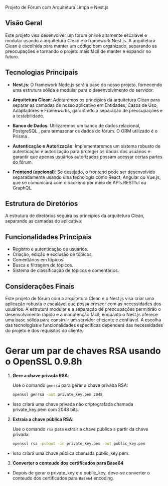 Projeto de Fórum com Arquitetura Limpa e Nest.js

## Visão Geral

Este projeto visa desenvolver um fórum online altamente escalável e modular usando a arquitetura Clean e o framework Nest.js. A arquitetura Clean é escolhida para manter um código bem organizado, separando as preocupações e tornando o projeto mais fácil de manter e expandir no futuro.

## Tecnologias Principais

- **Nest.js**: O framework Node.js será a base do nosso projeto, fornecendo uma estrutura sólida e modular para o desenvolvimento do servidor.

- **Arquitetura Clean**: Adotaremos os princípios da arquitetura Clean para separar as camadas de nosso aplicativo em Entidades, Casos de Uso, Adaptadores e Frameworks, garantindo a separação de preocupações e a testabilidade.

- **Banco de Dados**: Utilizaremos um banco de dados relacional, PostgreSQL , para armazenar os dados do fórum. O ORM utilizado é o Prisma .

- **Autenticação e Autorização**: Implementaremos um sistema robusto de autenticação e autorização para proteger os dados dos usuários e garantir que apenas usuários autorizados possam acessar certas partes do fórum.

- **Frontend (opcional)**: Se desejado, o frontend pode ser desenvolvido separadamente usando uma tecnologia como React, Angular ou Vue.js, que se comunicará com o backend por meio de APIs RESTful ou GraphQL.

## Estrutura de Diretórios

A estrutura de diretórios seguirá os princípios da arquitetura Clean, separando as camadas do aplicativo:


## Funcionalidades Principais

- Registro e autenticação de usuários.
- Criação, edição e exclusão de tópicos.
- Comentários em tópicos.
- Busca e filtragem de tópicos.
- Sistema de classificação de tópicos e comentários.

## Considerações Finais

Este projeto de fórum com a arquitetura Clean e o Nest.js visa criar uma aplicação robusta e escalável que possa crescer com as necessidades dos usuários. A estrutura modular e a separação de preocupações permitirão o desenvolvimento rápido e a manutenção fácil, enquanto o Nest.js oferece uma base sólida para construir um servidor eficiente e confiável. A escolha das tecnologias e funcionalidades específicas dependerá das necessidades do projeto e dos requisitos do cliente.

# Gerar um par de chaves RSA usando o OpenSSL 0.9.8h

1. **Gere a chave privada RSA**:

   Use o comando `genrsa` para gerar a chave privada RSA:

   ```bash
   openssl genrsa -out private_key.pem 2048

- Isso criará uma chave privada não criptografada chamada private_key.pem com 2048 bits.

2. **Extraia a chave pública RSA**:
    
    Use o comando `rsa` para extrair a chave pública a partir da chave privada:

    ```bash
    openssl rsa -pubout -in private_key.pem -out public_key.pem

- Isso criará uma chave pública chamada public_key.pem.

3. **Converter o conteudo dos certificados para Base64**

- Depois de gerar o private_key e o public_key, deve-se converter o conteudo dos certificados para `Base64` encoding.